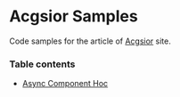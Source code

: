 # Acgsior Samples

Code samples for the article of [Acgsior](https://www.acgsior.com) site.

### Table contents
- [Async Component Hoc](https://github.com/Acgsior/AcgsiorSamples/tree/master/src/AsyncComponent)
